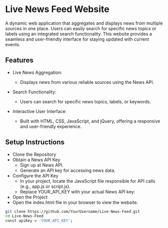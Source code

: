 # Live News Feed Website
A dynamic web application that aggregates and displays news from multiple sources in one place. Users can easily search for specific news topics or labels using an integrated search functionality. This website provides a seamless and user-friendly interface for staying updated with current events.
## Features
- Live News Aggregation:
  - Displays news from various reliable sources using the News API.

- Search Functionality:
  - Users can search for specific news topics, labels, or keywords.

- Interactive User Interface:
  - Built with HTML, CSS, JavaScript, and jQuery, offering a responsive and user-friendly experience.
## Setup Instructions
- Clone the Repository
- Obtain a News API Key
  - Sign up at News API.
  - Generate an API key for accessing news data.
- Configure the API Key
  - In your project, locate the JavaScript file responsible for API calls (e.g., app.js or script.js).
  - Replace YOUR_API_KEY with your actual News API key:
- Open the Project
 - Open the index.html file in your browser to view the website.
```bash
git clone https://github.com/YourUsername/Live-News-Feed.git
cd Live-News-Feed
const apiKey = 'YOUR_API_KEY';

 
